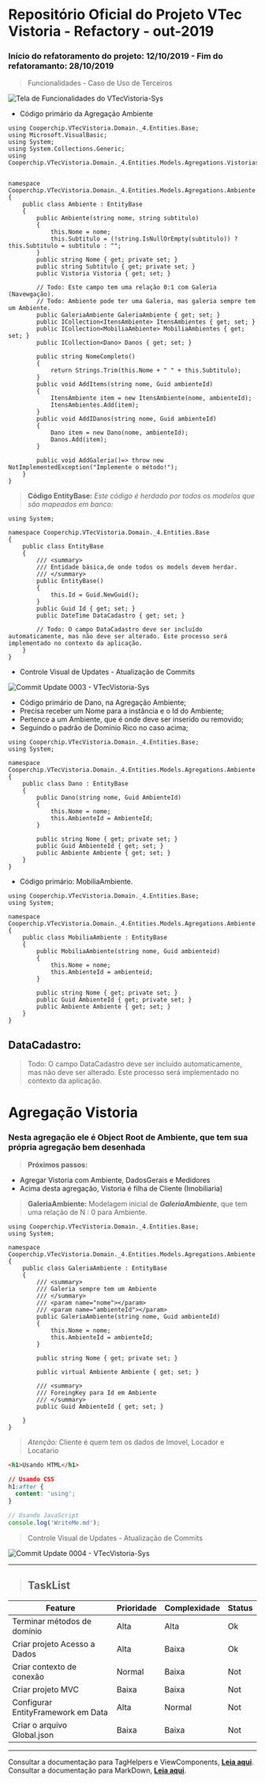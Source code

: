 # Repositório Oficial do Projeto VTec Vistoria - Refactory - out-2019

### Início do refatoramento do projeto: 12/10/2019 - Fim do refatoramanto: 28/10/2019


> Funcionalidades - Caso de Uso de Terceiros


![Tela de Funcionalidades do VTecVistoria-Sys](http://apimltools.com.br/vtecvistoriaimg/funcionalidades1280x720.png "Apresentação - VTecVistoria-Sys")


- Código primário da Agregação Ambiente

```CSharp
using Cooperchip.VTecVistoria.Domain._4.Entities.Base;
using Microsoft.VisualBasic;
using System;
using System.Collections.Generic;
using Cooperchip.VTecVistoria.Domain._4.Entities.Models.Agregations.Vistorias;


namespace Cooperchip.VTecVistoria.Domain._4.Entities.Models.Agregations.Ambiente
{
	public class Ambiente : EntityBase
	{
		public Ambiente(string nome, string subtitulo)
		{
			this.Nome = nome;
			this.Subtitulo = (!string.IsNullOrEmpty(subtitulo)) ? this.Subtitulo = subtitulo : "";
		}
		public string Nome { get; private set; }
		public string Subtitulo { get; private set; }
		public Vistoria Vistoria { get; set; }

		// Todo: Este campo tem uma relação 0:1 com Galeria (Navewgação).
		// Todo: Ambiente pode ter uma Galeria, mas galeria sempre tem um Ambiente.
		public GaleriaAmbiente GaleriaAmbiente { get; set; }
		public ICollection<ItensAmbiente> ItensAmbientes { get; set; }
		public ICollection<MobiliaAmbiente> MobiliaAmbientes { get; set; }
		public ICollection<Dano> Danos { get; set; }

		public string NomeCompleto()
		{
			return Strings.Trim(this.Nome + " " + this.Subtitulo);
		}
		public void AddItems(string nome, Guid ambienteId)
		{
			ItensAmbiente item = new ItensAmbiente(nome, ambienteId);
			ItensAmbientes.Add(item);
		}
		public void AddIDanos(string nome, Guid ambienteId)
		{
			Dano item = new Dano(nome, ambienteId);
			Danos.Add(item);
		}

		public void AddGaleria()=> throw new NotImplementedException("Implemente o método!");
	}
}
```

> __Código EntityBase:__ *Este código é herdado por todos os modelos que são mapeados em banco:*

```CSharp
using System;

namespace Cooperchip.VTecVistoria.Domain._4.Entities.Base
{
    public class EntityBase
    {
        /// <summary>
        /// Entidade básica,de onde todos os models devem herdar.
        /// </summary>
        public EntityBase()
        {
            this.Id = Guid.NewGuid();
        }
        public Guid Id { get; set; }
        public DateTime DataCadastro { get; set; }

        // Todo: O campo DataCadastro deve ser incluído automaticamente, mas não deve ser alterado. Este processo será implementado no contexto da aplicação.
    }
}
```


- Controle Visual de Updates - Atualização de Commits

![Commit Update 0003 - VTecVistoria-Sys](http://apimltools.com.br/vtecvistoriaimg/commits-upd-0003.png "Atualização de Commits")


- Código primário de Dano, na Agregação Ambiente;
- Precisa receber um Nome para a instância e o Id do Ambiente;
- Pertence a um Ambiente, que é onde deve ser inserido ou removido;
- Seguindo o padrão de Domínio Rico no caso acima;


```CSharp
using Cooperchip.VTecVistoria.Domain._4.Entities.Base;
using System;

namespace Cooperchip.VTecVistoria.Domain._4.Entities.Models.Agregations.Ambiente
{
	public class Dano : EntityBase
	{
		public Dano(string nome, Guid AmbienteId)
		{
			this.Nome = nome;
			this.AmbienteId = AmbienteId;
		}

		public string Nome { get; private set; }
		public Guid AmbienteId { get; set; }
		public Ambiente Ambiente { get; set; }
	}
}
```

- Código primário: MobiliaAmbiente.

```CSharp
using Cooperchip.VTecVistoria.Domain._4.Entities.Base;
using System;

namespace Cooperchip.VTecVistoria.Domain._4.Entities.Models.Agregations.Ambiente
{
	public class MobiliaAmbiente : EntityBase
	{
		public MobiliaAmbiente(string nome, Guid ambienteid)
		{
			this.Nome = nome;
			this.AmbienteId = ambienteid;
		}

		public string Nome { get; private set; }
		public Guid AmbienteId { get; private set; }
		public Ambiente Ambiente { get; set; }
	}
}
```

## DataCadastro:

> Todo: O campo DataCadastro deve ser incluído automaticamente, mas não deve ser alterado. Este processo será implementado no contexto da aplicação.

# Agregação Vistoria
### Nesta agregação ele é Object Root de Ambiente, que tem sua própria agregação bem desenhada

> __Próximos passos:__

* Agregar Vistoria com Ambiente, DadosGerais e Medidores
* Acima desta agregação, Vistoria é filha de Cliente (Imobiliaria)

> __GaleriaAmbiente:__ Modelagem inicial de __*GaleriaAmbiente*__, que tem uma relação de N : 0 para Ambiente.


```CSharp
using Cooperchip.VTecVistoria.Domain._4.Entities.Base;
using System;

namespace Cooperchip.VTecVistoria.Domain._4.Entities.Models.Agregations.Ambiente
{
	public class GaleriaAmbiente : EntityBase
	{
		/// <summary>
		/// Galeria sempre tem um Ambiente
		/// </summary>
		/// <param name="nome"></param>
		/// <param name="ambienteId"></param>
		public GaleriaAmbiente(string nome, Guid ambienteId)
		{
			this.Nome = nome;
			this.AmbienteId = ambienteId;
		}

		public string Nome { get; private set; }

		public virtual Ambiente Ambiente { get; set; }
        
		/// <summary>
		/// ForeingKey para Id em Ambiente
		/// </summary>
		public Guid AmbienteId { get; set; }

	}
}
```

> *Atenção:* Cliente é quem tem os dados de Imovel, Locador e Locatario

```html
<h1>Usando HTML</h1>
```

```css
// Usando CSS
h1:after {
  content: 'using';
}
```

```js
// Usando JavaScript
console.log('WriteMe.md');
```


> Controle Visual de Updates - Atualização de Commits

![Commit Update 0004 - VTecVistoria-Sys](http://apimltools.com.br/vtecvistoriaimg/commits-upd-0004.png "Atualização de Commits")

---

> ## TaskList

 Feature								| Prioridade	| Complexidade	| Status	
---------------------------------------	| -------------	| -------------	| ---------	
 Terminar métodos de domínio			| Alta			| Alta			| Ok		
 Criar projeto Acesso a Dados			| Alta			| Baixa			| Ok		
 Criar contexto de conexão				| Normal		| Baixa			| Not		
 Criar projeto MVC						| Baixa			| Baixa			| Not		
 Configurar EntityFramework em Data		| Alta			| Normal		| Not		
 Criar o arquivo Global.json			| Baixa			| Baixa			| Not		


---

Consultar a documentação para TagHelpers e ViewComponents, **[Leia aqui](https://docs.microsoft.com/pt-br/)**.
Consultar a documentação para MarkDown, **[Leia aqui](http://daringfireball.net/projects/markdown/basics)**.

